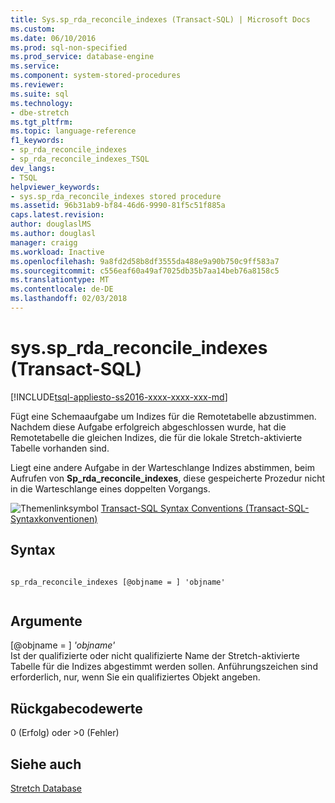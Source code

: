 ```yaml
---
title: Sys.sp_rda_reconcile_indexes (Transact-SQL) | Microsoft Docs
ms.custom: 
ms.date: 06/10/2016
ms.prod: sql-non-specified
ms.prod_service: database-engine
ms.service: 
ms.component: system-stored-procedures
ms.reviewer: 
ms.suite: sql
ms.technology:
- dbe-stretch
ms.tgt_pltfrm: 
ms.topic: language-reference
f1_keywords:
- sp_rda_reconcile_indexes
- sp_rda_reconcile_indexes_TSQL
dev_langs:
- TSQL
helpviewer_keywords:
- sys.sp_rda_reconcile_indexes stored procedure
ms.assetid: 96b31ab9-bf84-46d6-9990-81f5c51f885a
caps.latest.revision: 
author: douglaslMS
ms.author: douglasl
manager: craigg
ms.workload: Inactive
ms.openlocfilehash: 9a8fd2d58b8df3555da488e9a90b750c9ff583a7
ms.sourcegitcommit: c556eaf60a49af7025db35b7aa14beb76a8158c5
ms.translationtype: MT
ms.contentlocale: de-DE
ms.lasthandoff: 02/03/2018
---
```

# <a name="syssprdareconcileindexes-transact-sql"></a>sys.sp_rda_reconcile_indexes (Transact-SQL)
[!INCLUDE[tsql-appliesto-ss2016-xxxx-xxxx-xxx-md](../../includes/tsql-appliesto-ss2016-xxxx-xxxx-xxx-md.md)]

  Fügt eine Schemaaufgabe um Indizes für die Remotetabelle abzustimmen. Nachdem diese Aufgabe erfolgreich abgeschlossen wurde, hat die Remotetabelle die gleichen Indizes, die für die lokale Stretch-aktivierte Tabelle vorhanden sind.  
  
 Liegt eine andere Aufgabe in der Warteschlange Indizes abstimmen, beim Aufrufen von **Sp_rda_reconcile_indexes**, diese gespeicherte Prozedur nicht in die Warteschlange eines doppelten Vorgangs.  
  
 ![Themenlinksymbol](../../database-engine/configure-windows/media/topic-link.gif "Topic link icon") [Transact-SQL Syntax Conventions (Transact-SQL-Syntaxkonventionen)](../../t-sql/language-elements/transact-sql-syntax-conventions-transact-sql.md)  
  
## <a name="syntax"></a>Syntax  
  
```  
  
sp_rda_reconcile_indexes [@objname = ] 'objname'  
  
```  
  
## <a name="arguments"></a>Argumente  
 [@objname = ] *'objname'*  
 Ist der qualifizierte oder nicht qualifizierte Name der Stretch-aktivierte Tabelle für die Indizes abgestimmt werden sollen. Anführungszeichen sind erforderlich, nur, wenn Sie ein qualifiziertes Objekt angeben.  
  
## <a name="return-code-values"></a>Rückgabecodewerte  
 0 (Erfolg) oder >0 (Fehler)  
  
## <a name="see-also"></a>Siehe auch  
 [Stretch Database](../../sql-server/stretch-database/stretch-database.md)  
  
  
